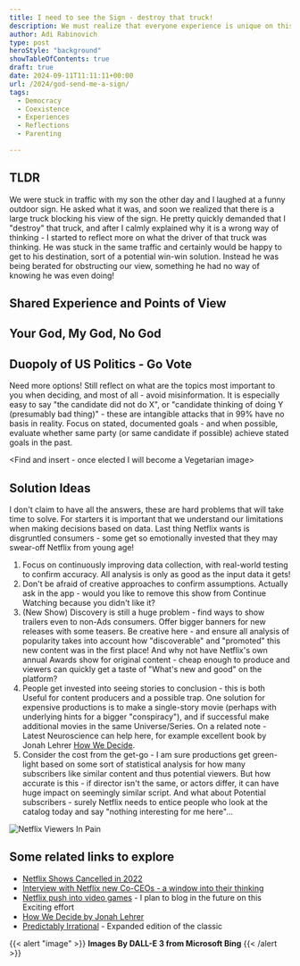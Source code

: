 ```yaml
---
title: I need to see the Sign - destroy that truck!
description: We must realize that everyone experience is unique on this earth, and must respect and accommodate them as much as possible
author: Adi Rabinovich
type: post
heroStyle: "background"
showTableOfContents: true
draft: true
date: 2024-09-11T11:11:11+00:00
url: /2024/god-send-me-a-sign/
tags:
  - Democracy
  - Coexistence
  - Experiences
  - Reflections 
  - Parenting

---
```

## TLDR

We were stuck in traffic with my son the other day and I laughed at a funny outdoor sign. He asked what it was, and soon we realized that there is a large truck blocking his view of the sign. He pretty quickly demanded that I "destroy" that truck, and after I calmly explained why it is a wrong way of thinking - I started to reflect more on what the driver of that truck was thinking. He was stuck in the same traffic and certainly would be happy to get to his destination, sort of a potential win-win solution. Instead he was being berated for obstructing our view, something he had no way of knowing he was even doing!

## Shared Experience and Points of View



## Your God, My God, No God


## Duopoly of US Politics - Go Vote

Need more options! Still reflect on what are the topics most important to you when deciding, and most of all - avoid misinformation. It is especially easy to say "the candidate did not do X", or "candidate thinking of doing Y (presumably bad thing)" - these are intangible attacks that in 99% have no basis in reality. Focus on stated, documented goals - and when possible, evaluate whether same party (or same candidate if possible) achieve stated goals in the past. 

<Find and insert - once elected I will become a Vegetarian image>

## Solution Ideas

I don't claim to have all the answers, these are hard problems that will take time to solve. For starters it is important that we understand our limitations when making decisions based on data. Last thing Netflix wants is disgruntled consumers - some get so emotionally invested that they may swear-off Netflix from young age!

1. Focus on continuously improving data collection, with real-world testing to confirm accuracy. All analysis is only as good as the input data it gets!
2. Don't be afraid of creative approaches to confirm assumptions. Actually ask in the app - would you like to remove this show from Continue Watching because you didn't like it?
3. (New Show) Discovery is still a huge problem - find ways to show trailers even to non-Ads consumers. Offer bigger banners for new releases with some teasers. Be creative here - and ensure all analysis of popularity takes into account how "discoverable" and "promoted" this new content was in the first place! And why not have Netflix's own annual Awards show for original content - cheap enough to produce and viewers can quickly get a taste of "What's new and good" on the platform?
4. People get invested into seeing stories to conclusion - this is both Useful for content producers and a possible trap. One solution for expensive productions is to make a single-story movie (perhaps with underlying hints for a bigger "conspiracy"), and if successful make additional movies in the same Universe/Series. On a related note - Latest Neuroscience can help here, for example excellent book by Jonah Lehrer [How We Decide](https://www.amazon.com/How-We-Decide-Jonah-Lehrer/dp/0547247990?tag=craftonia-20).
5. Consider the cost from the get-go - I am sure productions get green-light based on some sort of statistical analysis for how many subscribers like similar content and thus potential viewers. But how accurate is this - if director isn't the same, or actors differ, it can have huge impact on seemingly similar script. And what about Potential subscribers - surely Netflix needs to entice people who look at the catalog today and say "nothing interesting for me here"...

![Netflix Viewers In Pain](people_crying_for_netflix_cancellations.png)

## Some related links to explore

- [Netflix Shows Cancelled in 2022](https://variety.com/lists/netflix-shows-canceled-2022/)
- [Interview with Netflix new Co-CEOs - a window into their thinking](https://www.bloomberg.com/news/newsletters/2023-01-21/netflix-ceo-reed-hastings-steps-down-interview-with-greg-peters-ted-sarandos)
- [Netflix push into video games](https://www.theverge.com/22772589/netflix-video-games-app-news-updates) - I plan to blog in the future on this Exciting effort
- [How We Decide by Jonah Lehrer](https://www.amazon.com/How-We-Decide-Jonah-Lehrer/dp/0547247990?tag=craftonia-20)
- [Predictably Irrational](https://www.amazon.com/Predictably-Irrational-Revised-Expanded-Decisions/dp/0061353248?tag=craftonia-20) - Expanded edition of the classic

{{< alert "image" >}}
**Images By DALL-E 3 from Microsoft Bing**
{{< /alert >}}
